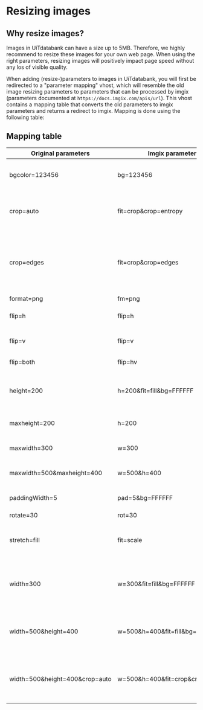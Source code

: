 ---
---

# Resizing images
## Why resize images?
Images in UiTdatabank can have a size up to 5MB. Therefore, we highly recommend to resize these images for your own web page. When using the right parameters, resizing images will positively impact page speed without any los of visible quality.

When adding (resize-)parameters to images in UiTdatabank, you will first be redirected to a "parameter mapping" vhost, which will resemble the old image resizing parameters to parameters that can be processed by imgix (parameters documented at ```https://docs.imgix.com/apis/url```).
This vhost contains a mapping table that converts the old parameters to imgix parameters and returns a redirect to imgix. Mapping is done using the following table:

## Mapping table

| Original parameters            	| Imgix parameters                  	| Description                                                                                                    	|
|--------------------------------	|-----------------------------------	|----------------------------------------------------------------------------------------------------------------	|
| bgcolor=123456                 	| bg=123456                         	| Hex code (6-char). Sets the background/whitespace color                                                        	|
| crop=auto                      	| fit=crop&crop=entropy             	| Crop the image to the size specified by width and height. Centers and minimally crops to preserve aspect ratio 	|
| crop=edges                      | fit=crop&crop=edges               	| Crop the image to the size specified by width and height. Finds and crops to an area of interest by performing edge detection, looking for objects within the image. 	|
| format=png                     	| fm=png                            	| Change format                                                                                                  	|
| flip=h                         	| flip=h                            	| Flips the image (horizontally) after resizing                                                                  	|
| flip=v                         	| flip=v                            	| Flips the image (vertically) after resizing                                                                    	|
| flip=both                      	| flip=hv                           	| Flips the image after resizing                                                                                 	|
| height=200                     	| h=200&fit=fill&bg=FFFFFF          	| Force the height to certain dimensions. Whitespace will be added if the aspect ratio is different              	|
| maxheight=200                  	| h=200                             	| Fit the image within the specified bounds. (Most often used)                                                   	|
| maxwidth=300                   	| w=300                             	| Fit the image within the specified bounds. (Most often used)                                                   	|
| maxwidth=500&maxheight=400     	| w=500&h=400                       	| Fit the image within the specified bounds. (Most often used)                                                   	|
| paddingWidth=5                 	| pad=5&bg=FFFFFF                   	| paddingColor defaults to bgcolor, which defaults to white.                                                     	|
| rotate=30                      	| rot=30                            	| Rotate the image                                                                                               	|
| stretch=fill                   	| fit=scale                         	| Stretches the image to width and height if both are specified. This is the only way to lose aspect ratio       	|
| width=300                      	| w=300&fit=fill&bg=FFFFFF          	| Force the width and/or height to certain dimensions. Whitespace will be added if the aspect ratio is different 	|
| width=500&height=400           	| w=500&h=400&fit=fill&bg=FFFFFF    	| Force the width and/or height to certain dimensions. Whitespace will be added if the aspect ratio is different 	|
| width=500&height=400&crop=auto 	| w=500&h=400&fit=crop&crop=entropy 	| Force the width and/or height to certain dimensions. Whitespace will be added if the aspect ratio is different 	|
